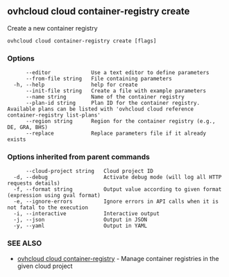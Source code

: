 ## ovhcloud cloud container-registry create

Create a new container registry

```
ovhcloud cloud container-registry create [flags]
```

### Options

```
      --editor             Use a text editor to define parameters
      --from-file string   File containing parameters
  -h, --help               help for create
      --init-file string   Create a file with example parameters
      --name string        Name of the container registry
      --plan-id string     Plan ID for the container registry. Available plans can be listed with 'ovhcloud cloud reference container-registry list-plans'
      --region string      Region for the container registry (e.g., DE, GRA, BHS)
      --replace            Replace parameters file if it already exists
```

### Options inherited from parent commands

```
      --cloud-project string   Cloud project ID
  -d, --debug                  Activate debug mode (will log all HTTP requests details)
  -f, --format string          Output value according to given format (expression using gval format)
  -e, --ignore-errors          Ignore errors in API calls when it is not fatal to the execution
  -i, --interactive            Interactive output
  -j, --json                   Output in JSON
  -y, --yaml                   Output in YAML
```

### SEE ALSO

* [ovhcloud cloud container-registry](ovhcloud_cloud_container-registry.md)	 - Manage container registries in the given cloud project

